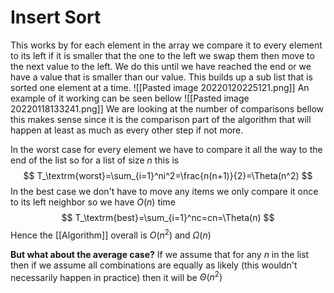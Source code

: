 # Insert Sort           
This works by for each element in the array we compare it to every element to its left if it is smaller that the one to the left we swap them then move to the next value to the left. We do this until we have reached the end or we have a value that is smaller than our value. This builds up a sub list that is sorted one element at a time.
![[Pasted image 20220120225121.png]]
An example of it working can be seen bellow
![[Pasted image 20220118133241.png]]
We are looking at the number of comparisons bellow this makes sense since it is the comparison part of the algorithm that will happen at least as much as every other step if not more.

In the worst case for every element we have to compare it all the way to the end of the list so for a list of size $n$ this is
$$
T_\textrm{worst}=\sum_{i=1}^ni^2=\frac{n(n+1)}{2}=\Theta(n^2)
$$
In the best case we don't have to move any items we only compare it once to its left neighbor so we have $O(n)$ time
$$
T_\textrm{best}=\sum_{i=1}^nc=cn=\Theta(n)
$$
Hence the [[Algorithm]] overall is $O(n^2)$ and $\Omega(n)$

**But what about the average case?** If we assume that for any $n$ in the list then if we assume all combinations are equally as likely (this wouldn't necessarily happen in practice) then it will be $\Theta(n^2)$
